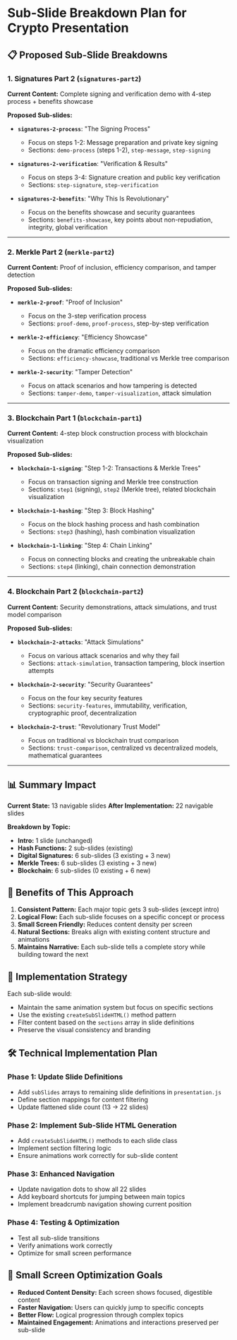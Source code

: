 # Sub-Slide Breakdown Plan for Crypto Presentation

## 📋 Proposed Sub-Slide Breakdowns

### 1. **Signatures Part 2** (`signatures-part2`)
**Current Content:** Complete signing and verification demo with 4-step process + benefits showcase

**Proposed Sub-slides:**
- **`signatures-2-process`**: "The Signing Process" 
  - Focus on steps 1-2: Message preparation and private key signing
  - Sections: `demo-process` (steps 1-2), `step-message`, `step-signing`
  
- **`signatures-2-verification`**: "Verification & Results"
  - Focus on steps 3-4: Signature creation and public key verification  
  - Sections: `step-signature`, `step-verification`
  
- **`signatures-2-benefits`**: "Why This Is Revolutionary"
  - Focus on the benefits showcase and security guarantees
  - Sections: `benefits-showcase`, key points about non-repudiation, integrity, global verification

---

### 2. **Merkle Part 2** (`merkle-part2`)
**Current Content:** Proof of inclusion, efficiency comparison, and tamper detection

**Proposed Sub-slides:**
- **`merkle-2-proof`**: "Proof of Inclusion"
  - Focus on the 3-step verification process
  - Sections: `proof-demo`, `proof-process`, step-by-step verification
  
- **`merkle-2-efficiency`**: "Efficiency Showcase" 
  - Focus on the dramatic efficiency comparison
  - Sections: `efficiency-showcase`, traditional vs Merkle tree comparison
  
- **`merkle-2-security`**: "Tamper Detection"
  - Focus on attack scenarios and how tampering is detected
  - Sections: `tamper-demo`, `tamper-visualization`, attack simulation

---

### 3. **Blockchain Part 1** (`blockchain-part1`)
**Current Content:** 4-step block construction process with blockchain visualization

**Proposed Sub-slides:**
- **`blockchain-1-signing`**: "Step 1-2: Transactions & Merkle Trees"
  - Focus on transaction signing and Merkle tree construction
  - Sections: `step1` (signing), `step2` (Merkle tree), related blockchain visualization
  
- **`blockchain-1-hashing`**: "Step 3: Block Hashing"
  - Focus on the block hashing process and hash combination
  - Sections: `step3` (hashing), hash combination visualization
  
- **`blockchain-1-linking`**: "Step 4: Chain Linking"
  - Focus on connecting blocks and creating the unbreakable chain
  - Sections: `step4` (linking), chain connection demonstration

---

### 4. **Blockchain Part 2** (`blockchain-part2`)
**Current Content:** Security demonstrations, attack simulations, and trust model comparison

**Proposed Sub-slides:**
- **`blockchain-2-attacks`**: "Attack Simulations"
  - Focus on various attack scenarios and why they fail
  - Sections: `attack-simulation`, transaction tampering, block insertion attempts
  
- **`blockchain-2-security`**: "Security Guarantees"
  - Focus on the four key security features
  - Sections: `security-features`, immutability, verification, cryptographic proof, decentralization
  
- **`blockchain-2-trust`**: "Revolutionary Trust Model"
  - Focus on traditional vs blockchain trust comparison
  - Sections: `trust-comparison`, centralized vs decentralized models, mathematical guarantees

---

## 📊 Summary Impact

**Current State:** 13 navigable slides
**After Implementation:** 22 navigable slides

**Breakdown by Topic:**
- **Intro:** 1 slide (unchanged)
- **Hash Functions:** 2 sub-slides (existing)
- **Digital Signatures:** 6 sub-slides (3 existing + 3 new)
- **Merkle Trees:** 6 sub-slides (3 existing + 3 new) 
- **Blockchain:** 6 sub-slides (0 existing + 6 new)

## 🎯 Benefits of This Approach

1. **Consistent Pattern:** Each major topic gets 3 sub-slides (except intro)
2. **Logical Flow:** Each sub-slide focuses on a specific concept or process
3. **Small Screen Friendly:** Reduces content density per screen
4. **Natural Sections:** Breaks align with existing content structure and animations
5. **Maintains Narrative:** Each sub-slide tells a complete story while building toward the next

## 🔄 Implementation Strategy

Each sub-slide would:
- Maintain the same animation system but focus on specific sections
- Use the existing `createSubSlideHTML()` method pattern
- Filter content based on the `sections` array in slide definitions
- Preserve the visual consistency and branding

## 🛠️ Technical Implementation Plan

### Phase 1: Update Slide Definitions
- Add `subSlides` arrays to remaining slide definitions in `presentation.js`
- Define section mappings for content filtering
- Update flattened slide count (13 → 22 slides)

### Phase 2: Implement Sub-Slide HTML Generation
- Add `createSubSlideHTML()` methods to each slide class
- Implement section filtering logic
- Ensure animations work correctly for sub-slide content

### Phase 3: Enhanced Navigation
- Update navigation dots to show all 22 slides
- Add keyboard shortcuts for jumping between main topics
- Implement breadcrumb navigation showing current position

### Phase 4: Testing & Optimization
- Test all sub-slide transitions
- Verify animations work correctly
- Optimize for small screen performance

## 📱 Small Screen Optimization Goals

- **Reduced Content Density:** Each screen shows focused, digestible content
- **Faster Navigation:** Users can quickly jump to specific concepts
- **Better Flow:** Logical progression through complex topics
- **Maintained Engagement:** Animations and interactions preserved per sub-slide